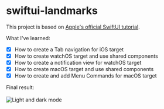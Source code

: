 # swiftui-landmarks
This project is based on [Apple's official SwiftUI tutorial](https://developer.apple.com/tutorials/swiftui/).

What I've learned:
- [x] How to create a Tab navigation for iOS target
- [x] How to create watchOS target and use shared components
- [x] How to create a notification view for watchOS target
- [x] How to create macOS target and use shared components
- [x] How to create and add Menu Commands for macOS target

Final result: 
\
\
![Light and dark mode](/swiftui-tutorial.png)
